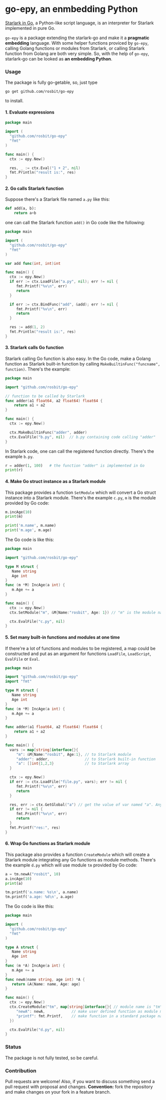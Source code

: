 # go-epy, an enmbedding Python

[Starlark in Go](https://github.com/google/starlark-go), a Python-like script language, is an interpreter for Starlark implemented in pure Go. 

`go-epy` is a package extending the starlark-go and make it a **pragmatic embedding** language.
With some helper functions proviced by `go-epy`, calling Golang functions or modules from Starlark, 
or calling Starlark function from Golang are both very simple. So, with the help of `go-epy`, starlark-go
can be looked as **an embedding Python**.

### Usage

The package is fully go-getable, so, just type

  `go get github.com/rosbit/go-epy`

to install.

#### 1. Evaluate expressions

```go
package main

import (
  "github.com/rosbit/go-epy"
  "fmt"
)

func main() {
  ctx := epy.New()

  res, _ := ctx.Eval("1 + 2", nil)
  fmt.Println("result is:", res)
}
```

#### 2. Go calls Starlark function

Suppose there's a Starlark file named `a.py` like this:

```python
def add(a, b):
    return a+b
```

one can call the Starlark function `add()` in Go code like the following:

```go
package main

import (
  "github.com/rosbit/go-epy"
  "fmt"
)

var add func(int, int)int

func main() {
  ctx := epy.New()
  if err := ctx.LoadFile("a.py", nil); err != nil {
     fmt.Printf("%v\n", err)
     return
  }

  if err := ctx.BindFunc("add", &add); err != nil {
     fmt.Printf("%v\n", err)
     return
  }

  res := add(1, 2)
  fmt.Println("result is:", res)
}
```

#### 3. Starlark calls Go function

Starlark calling Go function is also easy. In the Go code, make a Golang function
as Starlark built-in function by calling `MakeBuiltinFunc("funcname", function)`. There's the example:

```go
package main

import "github.com/rosbit/go-epy"

// function to be called by Starlark
func adder(a1 float64, a2 float64) float64 {
    return a1 + a2
}

func main() {
  ctx := epy.New()

  ctx.MakeBuiltinFunc("adder", adder)
  ctx.EvalFile("b.py", nil)  // b.py containing code calling "adder"
}
```

In Starlark code, one can call the registered function directly. There's the example `b.py`.

```python
r = adder(1, 100)   # the function "adder" is implemented in Go
print(r)
```

#### 4. Make Go struct instance as a Starlark module

This package provides a function `SetModule` which will convert a Go struct instance into
a Starlark module. There's the example `c.py`, `m` is the module provided by Go code:

```python
m.incAge(10)
print(m)

print('m.name', m.name)
print('m.age', m.age)
```

The Go code is like this:

```go
package main

import "github.com/rosbit/go-epy"

type M struct {
   Name string
   Age int
}
func (m *M) IncAge(a int) {
   m.Age += a
}

func main() {
  ctx := epy.New()
  ctx.SetModule("m", &M{Name:"rosbit", Age: 1}) // "m" is the module name

  ctx.EvalFile("c.py", nil)
}
```

#### 5. Set many built-in functions and modules at one time

If there're a lot of functions and modules to be registered, a map could be constructed and put as an
argument for functions `LoadFile`, `LoadScript`, `EvalFile` or `Eval`.

```go
package main

import "github.com/rosbit/go-epy"
import "fmt"

type M struct {
   Name string
   Age int
}
func (m *M) IncAge(a int) {
   m.Age += a
}

func adder(a1 float64, a2 float64) float64 {
    return a1 + a2
}

func main() {
  vars := map[string]interface{}{
     "m": &M{Name:"rosbit", Age:1}, // to Starlark module
     "adder": adder,                // to Starlark built-in function
     "a": []int{1,2,3}              // to Starlark array
  }

  ctx := epy.New()
  if err := ctx.LoadFile("file.py", vars); err != nil {
     fmt.Printf("%v\n", err)
     return
  }

  res, err := ctx.GetGlobal("a") // get the value of var named "a". Any variables in script could be get by GetGlobal
  if err != nil {
     fmt.Printf("%v\n", err)
     return
  }
  fmt.Printf("res:", res)
}
```

#### 6. Wrap Go functions as Starlark module

This package also provides a function `CreateModule` which will create a Starlark module integrating any
Go functions as module methods. There's the example `d.py` which will use module `tm` provided by Go code:

```python
a = tm.newA("rosbit", 10)
a.incAge(10)
print(a)

tm.printf('a.name: %s\n', a.name)
tm.printf('a.age: %d\n', a.age)
```

The Go code is like this:

```go
package main

import (
  "github.com/rosbit/go-epy"
  "fmt"
)

type A struct {
   Name string
   Age int
}
func (m *A) IncAge(a int) {
   m.Age += a
}
func newA(name string, age int) *A {
   return &A{Name: name, Age: age}
}

func main() {
  ctx := epy.New()
  ctx.CreateModule("tm", map[string]interface{}{ // module name is "tm"
     "newA": newA,            // make user defined function as module method named "tm.newA"
     "printf": fmt.Printf,    // make function in a standard package named "tm.printf"
  })

  ctx.EvalFile("d.py", nil)
}
```

### Status

The package is not fully tested, so be careful.

### Contribution

Pull requests are welcome! Also, if you want to discuss something send a pull request with proposal and changes.
__Convention:__ fork the repository and make changes on your fork in a feature branch.
